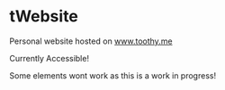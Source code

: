 # tWebsite
Personal website hosted on www.toothy.me 

Currently Accessible!

Some elements wont work as this is a work in progress!





